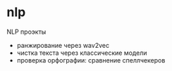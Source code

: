 # nlp
NLP проэкты
- ранжирование через wav2vec
- чистка текста через классические модели
- проверка орфографии: сравнение спеллчекеров
